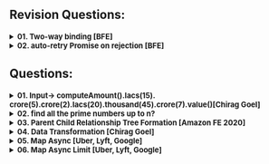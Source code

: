 ## Revision Questions:
<details >
 <summary style="font-size: small; font-weight: bold">01. Two-way binding [BFE]</summary>

###### r01

**Question:**

Let's do some simple two-way binding.

Please create a function `model(state, element)`, to bind `state.value` to the HTMLInputElement `element`.

```js
const input = document.createElement('input')
const state = { value: 'BFE' }
model(state, input)

console.log(input.value) // 'BFE'
state.value = 'dev'
console.log(input.value) // 'dev'
input.value = 'BFE.dev'
input.dispatchEvent(new Event('change'))
console.log(state.value) // 'BFE.dev'
```
https://bigfrontend.dev/problem/two-way-binding

**Solution:**

```js
function model(state, input){
    input.value = state.value;

    /**
     * Here whenever we set or get the value of object `state` and key `value`
     * then below function will be called which can then be used to update the `input` value
     */
    Object.defineProperty(state, 'value', {
        get(){
            console.log("get called: ");
            /**
             * Below return will send you in infinite loop because each time
             * you do state.value it will call this get method and it will
             * keep calling itself
             *
             * return state.value
             */
            return input.value;
        },
        set(new_value) {
            console.log("set called: ");
            input.value = new_value;
        }
    })

    /**
     * Below eventlistner just listen to `change` event of `input`
     * and update the value of object `state` and key `value`
     */
    input.addEventListener('change',(event) => {
        state.value = event.target.value;
    })
}
```
</details>




<details >
 <summary style="font-size: small; font-weight: bold">02. auto-retry Promise on rejection [BFE]</summary>

###### r02

**Question:**

For a web application, fetching API data is a common task.

But the API calls might fail because of Network problems. Usually we could show a screen for Network Error and ask users to retry.

One approach to handle this is auto retry when network error occurs.

You are asked to create a `fetchWithAutoRetry(fetcher, count)`, which automatically fetch again when error happens, until the maximum count is met.

For the problem here, there is no need to detect network error, you can just retry on all promise rejections.

https://bigfrontend.dev/problem/retry-promise-on-rejection


**Solution-1:**

```js

function fetchWithAutoRetry(fetcher, maximumRetryCount) {

    return new Promise((resolve, reject) => {
        let count = 0;

        const callFetcher = () => {
            /**
             * 1. Note that fetcher return Promise hence executing is important
             * 2. Here we could have did just `fetcher().then((data) => { ... })`
             * but we have to check whether `fetcher()` is `Promise` or not
             * Hence using `Promise.resolve(fetcher())`
             */
            return Promise.resolve(fetcher()).then((resp) => {
                    resolve(resp);
                    return;
                },
                (error) => {
                    if(count === maximumRetryCount){
                        reject(error);
                        return;
                    }
                    else
                        callFetcher();

                    console.log("Tried " + count + " times");
                    count++;
                });
        };

        callFetcher();
    });

}


const fetcher = () => {
    return new Promise((resolve, reject) => {
        const random = Math.random()
        console.log("random: " + random);

        if(random > 0.5){
            resolve(1);
        }
        else{
            reject(new Error("Error executing P2"))
        }
    })
}

(async function a() {
    try{
        await fetchWithAutoRetry(fetcher, 3)
    }
    catch (e) {
        console.log(e)
    }
})()

```

**Solution-2:**

```js
/**
 * @param {() => Promise<any>} fetcher
 * @param {number} maximumRetryCount
 * @return {Promise<any>}
 */
function fetchWithAutoRetry(fetcher, maximumRetryCount) {
  return fetcher().catch((error) => {
    if(maximumRetryCount === 0)
      throw error;
    else
      return fetchWithAutoRetry(fetcher, maximumRetryCount - 1);
  })
}
```
</details>




## Questions:
<details >
 <summary style="font-size: small; font-weight: bold">
01. Input->
computeAmount().Iacs(15).
crore(5).crore(2).lacs(20).thousand(45).crore(7).value()[Chirag Goel]
</summary>

###### 01

Solution: [1-important-concept / 04-js-concept / 5-functions / constructor](../../1-important-concept/04-js-concept/5-functions/readme.md)
</details>


<details >
 <summary style="font-size: small; font-weight: bold">02. find all the prime numbers up to n?</summary>

###### 02

```js
function isPrime(num) { 
    for (let i = 2; i <= Math.sqrt(num); i++) { 
        if (num % i === 0) { 
            return false; 
        } 
    } 
    return num > 1; 
} 
  
function printPrimeNumbers(n) { 
    for (let i = 2; i <= n; i++) { 
        if (isPrime(i)) { 
            console.log(i); 
        } 
    } 
} 
  
printPrimeNumbers(100);
```
</details>



<details >
 <summary style="font-size: small; font-weight: bold">03. Parent Child Relationship Tree Formation [Amazon FE 2020]</summary>

###### 03

1. https://leetcode.com/discuss/interview-question/847073/amazon-phone-front-end-engineer
2. Similar like above: https://leetcode.com/discuss/interview-experience/508233/amazon-sde1-front-end-feb-2020-rejected
<details >
 <summary style="font-size: small; font-weight: bold">Question</summary>

Given a series of child-parent relations like
```js
['dog', 'mammal'],
["shark, fish"],
["cat", "mammal"],
["mammal", "animal"],
['fish', 'animal']
```


capture the relationship of these entities so you can print the
relationships in a nested format at any point.

Notes:

Siblings may be returned in any order.
Your add function will be called multiple times to add relationships
Example Outputs (any are valid):

```js
Option 1:
animal
  fish
    shark
  mammal
    dog
    cat

Option 2:
{
  "value": "animal",
  "children": [
    {
      "value": "fish",
      "children": [
        {
          "value": "shark",
          "children": []
        }
      ]
    },
    {
      "value": "mammal",
      "children": [
        {
          "value": "dog",
          "children": []
        },
        {
          "value": "cat",
          "children": []
        }
      ]
    }
  ]
}

Option 3:
{
  "animal": {
    "fish": {
      "shark": {}
    },
    "mammal": {
      "cat": {},
      "dog": {}
    }
  }
}
```
</details>


<details >
 <summary style="font-size: small; font-weight: bold">Solution</summary>

```js
class TreeNode{
    constructor(val) {
        this.value = val;
        this.children = [];
    }

    addChild(child){
        this.children.push(child);
    }

    print(prefix = ' '){
        console.log(prefix + this.value);
        this.children.forEach((child) => child.print(prefix + ' '));
    }
}


class Hierarchy{
    constructor() {
        this.node = {};
        this.root = null;
    }

    addRelationship(child, parent){
        if(!this.node[child]){
            this.node[child] = new TreeNode(child);
        }

        if(!this.node[parent]){
            this.node[parent] = new TreeNode(parent);
        }

        this.node[parent].addChild(this.node[child]);

        /* Here we are trying to get the root of the tree,
        if there is no root then we assign the current parent, or
         if the current root is equal to the child, then we need to update
        our root with its parent
        */
        if(!this.root || this.root === this.node[child]){
            this.root = this.node[parent];
        }
    }


    printHierarchy(){
        if(this.root){
            this.root.print();
        }
        else{
            console.log("No tree possible");
        }
    }
}


// Example Usage
const hierarchy = new Hierarchy();
hierarchy.addRelationship('dog', 'mammal');
hierarchy.addRelationship('cat', 'mammal');
hierarchy.addRelationship('mammal', 'animal');
hierarchy.addRelationship('whitesheep', 'sheep');
hierarchy.addRelationship('shark', 'fish');
hierarchy.addRelationship('fish', 'animal');
hierarchy.addRelationship('sheep', 'mammal');
hierarchy.addRelationship('sparrow', 'bird');
hierarchy.addRelationship('blacksheep', 'sheep');

hierarchy.printHierarchy();

```
</details>

</details>



<details >
 <summary style="font-size: small; font-weight: bold">04. Data Transformation [Chirag Goel]</summary>

###### 04
https://youtu.be/uhtmTe26rqo?si=wAEuFy8zBopNpB8E&t=284
<details >
 <summary style="font-size: small; font-weight: bold">Question</summary>

Write a function given input, give below output

```js
const input = [
    {
        key: 'sample1',
        data: 'data1',
    },
    {
        key: 'sample1',
        data: 'data2'
    },
    {
        key: 'sample1',
        data: 'data3'
    },
    {
        key: 'sample2',
        data: 'data2',
    },
    {
        key: 'sample3',
        data: 'data3',
    },
]

const output =
    {
        'sample1': [
            {
                key: 'sample1',
                data: 'data1',
            },
            {
                key: 'sample1',
                data: 'data2'
            },
            {
                key: 'sample1',
                data: 'data3'
            }
        ],
        'sample2': [
            {
                key: 'sample2',
                data: 'data2',
            }
        ],
        'sample3': [
            {
                key: 'sample3',
                data: 'data3',
            }
        ]
    }


```
</details>

<details >
 <summary style="font-size: small; font-weight: bold">Solution</summary>

```js
function transform(input){
    let output = {};

    for(let item of input){
        if(output[item.key]){
            output[item.key].push(item);
        }
        else{
            output[item.key] = [item];
        }
    }

    console.log("Output : ", output);
}

transform(input);

```
</details>
</details>


<details >
 <summary style="font-size: small; font-weight: bold">05. Map Async [Uber, Lyft, Google]</summary>

###### 05

Question:
https://www.greatfrontend.com/questions/javascript/map-async
![img.png](img.png)

My Solution:

```js
export default function mapAsync(iterable, callbackFn) {
  let res = [];

  return new Promise((resolve, reject) => {
    let yetToResolve = iterable.length;

    if(yetToResolve === 0)
      resolve(res);

    for(let i = 0; i < iterable.length; i++){
      const value = iterable[i];
      Promise.resolve(callbackFn(value)).then((response) => {
        yetToResolve--;
        res[i] = response;

        if(yetToResolve === 0)
          resolve(res);
      }, (error) => {
        reject(error);
      })
    }
  })
}
```

Refer Concept [04-js-concept/polyfills/readme.md -> Promise.all() [GreatFrontend Edge Cases]](../../1-important-concept/04-js-concept/polyfills/readme.md)


Small Clean Solution:

```ts
export default function mapAsync<T, U>(
  iterable: Array<T>,
  callbackFn: (value: T) => Promise<U>,
): Promise<Array<U>> {
  return Promise.all(iterable.map(callbackFn));
}
```
</details>



<details >
 <summary style="font-size: small; font-weight: bold">06. Map Async Limit [Uber, Lyft, Google]</summary>

###### 06
https://www.greatfrontend.com/questions/javascript/map-async-limit
![img_1.png](img_1.png)

![img_2.png](img_2.png)
- **Sequential:** A sequential (one at a time) approach will certainly stay within the concurrency limit, but is extremely slow and not utilizing the fact that we can have concurrent async tasks.
- **Chunks:** The chunks approach improves the concurrency but it waits for all items in the current chunk to be completed before moving on to the next. If there's a task that is much slower than the rest, there will be idle cycles and the available limit is not fully-utilized.
- **Chunkless:** The most efficient approach is to immediately start processing the next item when an item is completed. This ensures that there are always size ongoing async tasks (when there are unprocessed items) and the available limit is fully-utilized.

❌Solution(Sequential):

```ts
export default function mapAsyncLimit<T, U>(
  iterable: Array<T>,
  callbackFn: (value: T) => Promise<U>,
  size: number = Infinity,
): Promise<Array<U>> {
  return new Promise((resolve, reject) => {
    const results: Array<U> = [];

    function processItem(index: number) {
      if (index === iterable.length) {
        resolve(results);
      }

      return callbackFn(iterable[index])
        .then((result) => {
          results.push(result);
          processItem(index + 1);
        })
        .catch(reject);
    }

    return processItem(0);
  });
}

```

✅Solution(Chunks):
```js
export default async function mapAsyncLimit(iterable, callbackFn, size = Infinity) {
  const res = [];
  const len = iterable.length;

  if(len === 0)
    return res;

  for(let i = 0; i < len; i += size){
    const response = await Promise.all(iterable.slice(i, i + size).map(callbackFn));

    res.push(...response);
  }

  return res;
}
```

✅Solution(Chunkless):

Don't need to go through this while revising the code
```js
export default function mapAsyncLimit<T, U>(
  iterable: Array<T>,
  callbackFn: (value: T) => Promise<U>,
  size: number = Infinity,
): Promise<Array<U>> {
  return new Promise((resolve, reject) => {
    const results: Array<U> = [];
    let nextIndex = 0;
    let resolved = 0;

    if (iterable.length === 0) {
      resolve(results);
      return;
    }

    async function processItem(index: number) {
      nextIndex++;
      try {
        const result = await callbackFn(iterable[index]);
        results[index] = result;
        resolved++;

        if (resolved === iterable.length) {
          resolve(results);
          return;
        }

        if (nextIndex < iterable.length) {
          processItem(nextIndex);
        }
      } catch (err) {
        reject(err);
      }
    }

    for (let i = 0; i < Math.min(iterable.length, size); i++) {
      processItem(i);
    }
  });
}
```

For other solution using `then` instead of `await` check GreatFrontend solutions
</details>
